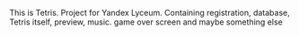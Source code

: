 This is Tetris. Project for Yandex Lyceum. Containing registration, database, Tetris itself, preview, music. game over screen and maybe something else
